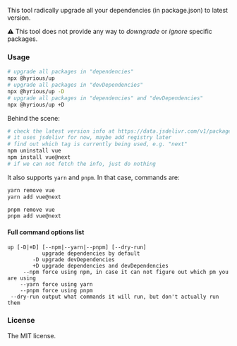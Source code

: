 This tool radically upgrade all your dependencies (in package.json) to latest version.

:warning: This tool does not provide any way to _downgrade_ or _ignore_ specific packages.

### Usage

```bash
# upgrade all packages in "dependencies"
npx @hyrious/up
# upgrade all packages in "devDependencies"
npx @hyrious/up -D
# upgrade all packages in "dependencies" and "devDependencies"
npx @hyrious/up +D
```

Behind the scene:

```bash
# check the latest version info at https://data.jsdelivr.com/v1/package/npm/vue
# it uses jsdelivr for now, maybe add registry later
# find out which tag is currently being used, e.g. "next"
npm uninstall vue
npm install vue@next
# if we can not fetch the info, just do nothing
```

It also supports `yarn` and `pnpm`. In that case, commands are:

```bash
yarn remove vue
yarn add vue@next
```

```bash
pnpm remove vue
pnpm add vue@next
```

#### Full command options list

```
up [-D|+D] [--npm|--yarn|--pnpm] [--dry-run]
           upgrade dependencies by default
        -D upgrade devDependencies
        +D upgrade dependencies and devDependencies
     --npm force using npm, in case it can not figure out which pm you are using
    --yarn force using yarn
    --pnpm force using pnpm
 --dry-run output what commands it will run, but don't actually run them
```

### License

The MIT license.
